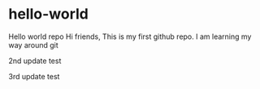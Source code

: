 # hello-world
Hello world repo
Hi friends,
This is my first github repo.  I am learning my way around git

2nd update test

3rd update test
